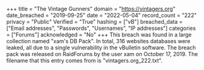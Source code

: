 +++
title = "The Vintage Gunners"
domain = "https://vintagers.org"
date_breached = "2019-09-25"
date = "2022-05-04"
record_count = "222"
privacy = "Public"
Verified = "True"
hashing = ["vB"]
breached_data = ["Email addresses", "Passwords", "Usernames", "IP addresses"]
categories = ["Forums"]
acknowledged = "No"
+++
This breach was found in a large collection named "xam's DB Pack". In total, 316 websites databases were leaked, all due to a single vulnerability in the vBulletin software. The breach pack was released on RaidForums by the user xam on October 17, 2019. The filename that this entry comes from is "vintagers.org_222.txt".
